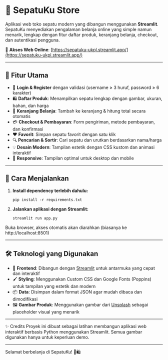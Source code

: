 # 👟 SepatuKu Store

Aplikasi web toko sepatu modern yang dibangun menggunakan **Streamlit**. SepatuKu menyediakan pengalaman belanja online yang simple namun menarik, lengkap dengan fitur daftar produk, keranjang belanja, checkout, dan autentikasi pengguna.

🔗 **Akses Web Online**: [https://sepatuku-ukpl.streamlit.app/](https://sepatuku-ukpl.streamlit.app/)

---

## 🎯 Fitur Utama

- 🔐 **Login & Register** dengan validasi (username ≥ 3 huruf, password ≥ 6 karakter)
- 🛍️ **Daftar Produk**: Menampilkan sepatu lengkap dengan gambar, ukuran, bahan, dan harga
- 🛒 **Keranjang Belanja**: Tambah ke keranjang & hitung total secara otomatis
- 💳 **Checkout & Pembayaran**: Form pengiriman, metode pembayaran, dan konfirmasi
- ❤️ **Favorit**: Simpan sepatu favorit dengan satu klik
- 🔍 **Pencarian & Sortir**: Cari sepatu dan urutkan berdasarkan nama/harga
- 💡 **Desain Modern**: Tampilan estetik dengan CSS kustom dan animasi interaktif
- 📱 **Responsive**: Tampilan optimal untuk desktop dan mobile

---

## 🚀 Cara Menjalankan

1. **Install dependency terlebih dahulu:**

   ```
   pip install -r requirements.txt

2. **Jalankan aplikasi dengan Streamlit:**
    ```
    streamlit run app.py

Buka browser, akses otomatis akan diarahkan (biasanya ke http://localhost:8501)

---


## 🛠️ Teknologi yang Digunakan

- 🎨 **Frontend**: Dibangun dengan [Streamlit](https://streamlit.io) untuk antarmuka yang cepat dan interaktif
- 🖌️ **Styling**: Menggunakan Custom CSS dan Google Fonts (Poppins) untuk tampilan yang estetik dan modern
- 📦 **Data**: Disimpan dalam format JSON agar mudah dibaca dan dimodifikasi
- 🖼️ **Gambar Produk**: Menggunakan gambar dari [Unsplash](https://unsplash.com) sebagai placeholder visual yang menarik


---

✨ Credits
Proyek ini dibuat sebagai latihan membangun aplikasi web interaktif berbasis Python menggunakan Streamlit. Semua gambar digunakan hanya untuk keperluan demo.

---
Selamat berbelanja di SepatuKu! 👟🛍️
